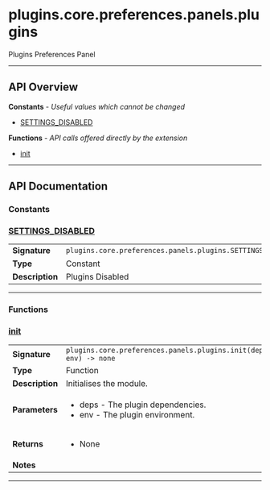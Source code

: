 # plugins.core.preferences.panels.plugins

Plugins Preferences Panel

---

## API Overview
**Constants** - _Useful values which cannot be changed_
 * [SETTINGS_DISABLED](#settings_disabled)

**Functions** - _API calls offered directly by the extension_
 * [init](#init)


---

## API Documentation

### Constants


### [SETTINGS_DISABLED](#settings_disabled)

|                                             |                                                                                     |
| --------------------------------------------|-------------------------------------------------------------------------------------|
| **Signature**                               | `plugins.core.preferences.panels.plugins.SETTINGS_DISABLED`                                                                    |
| **Type**                                    | Constant                                                                     |
| **Description**                             | Plugins Disabled                                                                     |

---
### Functions


### [init](#init)

|                                             |                                                                                     |
| --------------------------------------------|-------------------------------------------------------------------------------------|
| **Signature**                               | `plugins.core.preferences.panels.plugins.init(deps, env) -> none`                                                                    |
| **Type**                                    | Function                                                                     |
| **Description**                             | Initialises the module.                                                                     |
| **Parameters**                              | <ul><li>deps - The plugin dependencies.</li><li>env  - The plugin environment.</li></ul> |
| **Returns**                                 | <ul><li>None</li></ul>          |
| **Notes**                                   | <ul></ul>                |

---

